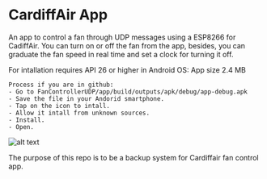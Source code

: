 # CardiffAir App

An app to control a fan through UDP messages using a ESP8266 for CadiffAir. You can turn on or off the fan from the app, besides, you can graduate the fan speed in real time and set a clock for turning it off. 

For intallation requires API 26 or higher in Android OS:
	App size 2.4 MB

	Process if you are in github:
	- Go to FanControllerUDP/app/build/outputs/apk/debug/app-debug.apk
	- Save the file in your Andorid smartphone.
	- Tap on the icon to intall.
	- Allow it intall from unknown sources.
	- Install.
	- Open.

![alt text](https://github.com/JuanTovarWebDroid/Cardiffair-FanControlUDP/image/CardiffairAppImage.jpg)

The purpose of this repo is to be a backup system for Cardiffair fan control app.





